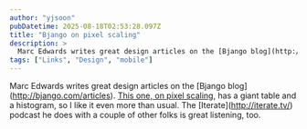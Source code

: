 ```yaml
---
author: "yjsoon"
pubDatetime: 2025-08-18T02:53:28.097Z
title: "Bjango on pixel scaling"
description: >
  Marc Edwards writes great design articles on the [Bjango blog](http://bjango.com/articles). This one, on pixel scaling, has a giant table and a histo...
tags: ["Links", "Design", "mobile"]
---
```






Marc Edwards writes great design articles on the \[Bjango blog\](http://bjango.com/articles). [This one, on pixel scaling](http://bjango.com/articles/everythingisagrid/), has a giant table and a histogram, so I like it even more than usual. The \[Iterate\](http://iterate.tv/) podcast he does with a couple of other folks is great listening, too.